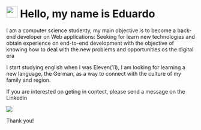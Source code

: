 # <img src="https://media.giphy.com/media/hvRJCLFzcasrR4ia7z/giphy.gif" width="30px"> Hello, my name is Eduardo

I am a computer science studenty, my main objective is to become a back-end developer on Web applications:
Seeking for learn new technologies and obtain experience on end-to-end development with the objective of knowing how to deal with the new problems and opportunities os the digital era

I start studying english when I was Eleven(11), I am looking for learning a new language, the German, as a way to connect with the culture of my family and region.

If you are interested on geting in contect, please send a message on the Linkedin

[<img src="https://img.shields.io/badge/linkedin-%230077B5.svg?&style=for-the-badge&logo=linkedin&logoColor=white" />](https://www.linkedin.com/in/eduardo-hensel-batista-15308a1a3/)

Thank you!
